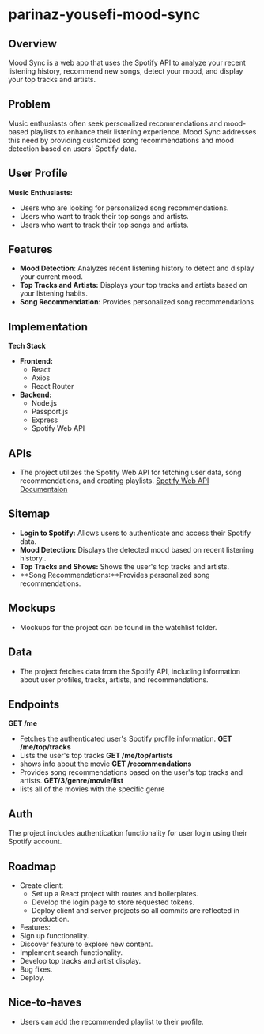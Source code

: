 # parinaz-yousefi-mood-sync


## Overview
Mood Sync is a web app that uses the Spotify API to analyze your recent listening history, recommend new songs, detect your mood, and display your top tracks and artists.

## Problem
Music enthusiasts often seek personalized recommendations and mood-based playlists to enhance their listening experience. Mood Sync addresses this need by providing customized song recommendations and mood detection based on users' Spotify data.


## User Profile
**Music Enthusiasts:**
-  Users who are looking for personalized song recommendations.
-  Users who want to track their top songs and artists.
-  Users who want to track their top songs and artists.

## Features
-  **Mood Detection**: Analyzes recent listening history to detect and display your current mood.
-  **Top Tracks and Artists:** Displays your top tracks and artists based on your listening habits.
-  **Song Recommendation:** Provides personalized song recommendations.

## Implementation
**Tech Stack**
-  **Frontend:**
   -   React
   -   Axios
   -   React Router
-  **Backend:**
   -   Node.js
   -   Passport.js
   -   Express
   -   Spotify Web API

## APIs

-  The project utilizes the Spotify Web API for fetching user data, song recommendations, and creating playlists.
 [Spotify Web API Documentaion](https://developer.spotify.com/documentation/web-api)

## Sitemap
-  **Login to Spotify:** Allows users to authenticate and access their Spotify data.
-  **Mood Detection:** Displays the detected mood based on recent listening history..
-  **Top Tracks and Shows:** Shows the user's top tracks and artists.
-  **Song Recommendations:**Provides personalized song recommendations.

## Mockups
-  Mockups for the project can be found in the watchlist folder.
## Data
-  The project fetches data from the Spotify API, including information about user profiles, tracks, artists, and recommendations.

## Endpoints
**GET /me**
-  Fetches the authenticated user's Spotify profile information.
**GET /me/top/tracks**
-  Lists the user's top tracks
**GET /me/top/artists**
-  shows info  about the movie
**GET /recommendations**
-  Provides song recommendations based on the user's top tracks and artists.
**GET/3/genre/movie/list**
-  lists all of the movies with the specific genre
## Auth
  The project includes authentication functionality for user login using their Spotify account.
## Roadmap
- Create client:
  -   Set up a React project with routes and boilerplates.
  -  Develop the login page to store requested tokens.
  -  Deploy client and server projects so all commits are reflected in production.
-  Features:
  -  Sign up functionality.
  -  Discover feature to explore new content.
  -  Implement search functionality.
  -  Develop top tracks and artist display.
-  Bug fixes.
-  Deploy.

## Nice-to-haves

-  Users can add the recommended playlist to their profile.
